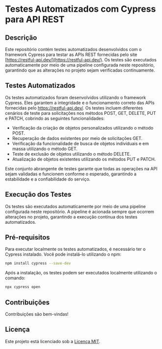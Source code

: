 # Testes Automatizados com Cypress para API REST

## Descrição

Este repositório contém testes automatizados desenvolvidos com o framework Cypress para testar as APIs REST fornecidas pelo site [https://restful-api.dev/](https://restful-api.dev/). Os testes são executados automaticamente por meio de uma pipeline configurada neste repositório, garantindo que as alterações no projeto sejam verificadas continuamente.

## Testes Automatizados

Os testes automatizados foram desenvolvidos utilizando o framework Cypress. Eles garantem a integridade e o funcionamento correto das APIs fornecidas pelo https://restful-api.dev/. Os testes incluem diferentes cenários de teste para solicitações nos métodos POST, GET, DELETE, PUT e PATCH, cobrindo as seguintes funcionalidades:

- Verificação da criação de objetos personalizados utilizando o método POST.
- Recuperação de dados existentes por meio de solicitações GET.
- Verificação da funcionalidade de busca de objetos individuais e em massa utilizando o método GET.
- Teste de exclusão de objetos utilizando o método DELETE.
- Atualização de objetos existentes utilizando os métodos PUT e PATCH.

Este conjunto abrangente de testes garante que todas as operações na API sejam validadas e funcionem conforme o esperado, garantindo a estabilidade e a confiabilidade do serviço.

## Execução dos Testes

Os testes são executados automaticamente por meio de uma pipeline configurada neste repositório. A pipeline é acionada sempre que ocorrem alterações no projeto, garantindo a execução contínua dos testes automatizados.

## Pré-requisitos

Para executar localmente os testes automatizados, é necessário ter o Cypress instalado. Você pode instalá-lo utilizando o npm:

```bash
npm install cypress --save-dev
```

Após a instalação, os testes podem ser executados localmente utilizando o comando:

```bash
npx cypress open
```

## Contribuições

Contribuições são bem-vindas!

## Licença

Este projeto está licenciado sob a [Licença MIT](LICENSE).